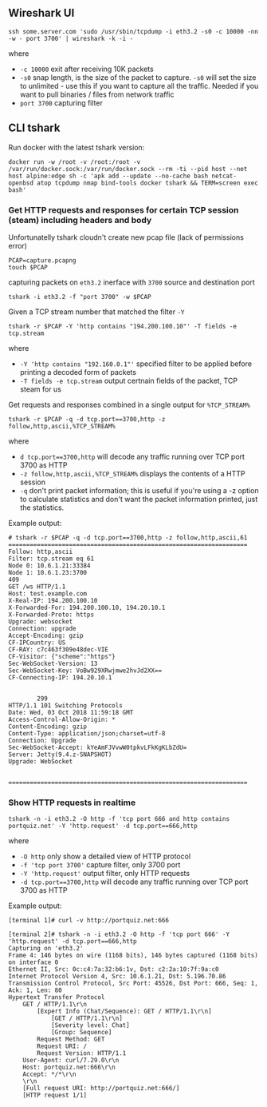 ## Wireshark UI

`ssh some.server.com 'sudo /usr/sbin/tcpdump -i eth3.2 -s0 -c 10000 -nn -w - port 3700' | wireshark -k -i -`

where
 * `-c 10000` exit after receiving 10K packets
 * `-s0` snap length, is the size of the packet to capture. `-s0` will set the size to unlimited - use this if you want to capture all the traffic. Needed if you want to pull binaries / files from network traffic
 * `port 3700` capturing filter

## CLI tshark

Run docker with the latest tshark version:
```
docker run -w /root -v /root:/root -v /var/run/docker.sock:/var/run/docker.sock --rm -ti --pid host --net host alpine:edge sh -c 'apk add --update --no-cache bash netcat-openbsd atop tcpdump nmap bind-tools docker tshark && TERM=screen exec bash'
```

### Get HTTP requests and responses for certain TCP session (steam) including headers and body

Unfortunatelly tshark cloudn't create new pcap file (lack of permissions error)
```
PCAP=capture.pcapng
touch $PCAP
```

capturing packets on `eth3.2` inerface with `3700` source and destination port
```
tshark -i eth3.2 -f "port 3700" -w $PCAP
```

Given a TCP stream number that matched the filter `-Y` 
```
tshark -r $PCAP -Y 'http contains "194.200.100.10"' -T fields -e tcp.stream
```
where
* `-Y 'http contains "192.160.0.1"'` specified filter to be applied before printing a decoded form of packets
* `-T fields -e tcp.stream` output certnain fields of the packet, TCP steam for us 


Get requests and responses combined in a single output for `%TCP_STREAM%`
```
tshark -r $PCAP -q -d tcp.port==3700,http -z follow,http,ascii,%TCP_STREAM%
```
where
* `d tcp.port==3700,http` will decode any traffic running over TCP port 3700 as HTTP
* `-z follow,http,ascii,%TCP_STREAM%` displays the contents of a HTTP session
* `-q` don't print packet information; this is useful if you're using a -z option to calculate statistics and don't want the packet information printed, just the statistics. 

Example output:
```
# tshark -r $PCAP -q -d tcp.port==3700,http -z follow,http,ascii,61
===================================================================
Follow: http,ascii
Filter: tcp.stream eq 61
Node 0: 10.6.1.21:33384
Node 1: 10.6.1.23:3700
409
GET /ws HTTP/1.1
Host: test.example.com
X-Real-IP: 194.200.100.10
X-Forwarded-For: 194.200.100.10, 194.20.10.1
X-Forwarded-Proto: https
Upgrade: websocket
Connection: upgrade
Accept-Encoding: gzip
CF-IPCountry: US
CF-RAY: c7c463f309e48dec-VIE
CF-Visitor: {"scheme":"https"}
Sec-WebSocket-Version: 13
Sec-WebSocket-Key: VoBw929XRwjmwe2hvJd2XX==
CF-Connecting-IP: 194.20.10.1


        299
HTTP/1.1 101 Switching Protocols
Date: Wed, 03 Oct 2018 11:59:18 GMT
Access-Control-Allow-Origin: *
Content-Encoding: gzip
Content-Type: application/json;charset=utf-8
Connection: Upgrade
Sec-WebSocket-Accept: kYeAmFJVvwW0tpkvLFkKgKLbZdU=
Server: Jetty(9.4.z-SNAPSHOT)
Upgrade: WebSocket


===================================================================
```


### Show HTTP requests in realtime 

```
tshark -n -i eth3.2 -O http -f 'tcp port 666 and http contains portquiz.net' -Y 'http.request' -d tcp.port==666,http
```
where
* `-O http` only show a detailed view of HTTP protocol
* `-f 'tcp port 3700'` capture filter, only 3700 port
* `-Y 'http.request'` output filter, only HTTP requests
* `-d tcp.port==3700,http` will decode any traffic running over TCP port 3700 as HTTP

Example output:
```
[terminal 1]# curl -v http://portquiz.net:666

[terminal 2]# tshark -n -i eth3.2 -O http -f 'tcp port 666' -Y 'http.request' -d tcp.port==666,http
Capturing on 'eth3.2'
Frame 4: 146 bytes on wire (1168 bits), 146 bytes captured (1168 bits) on interface 0
Ethernet II, Src: 0c:c4:7a:32:b6:1v, Dst: c2:2a:10:7f:9a:c0
Internet Protocol Version 4, Src: 10.6.1.21, Dst: 5.196.70.86
Transmission Control Protocol, Src Port: 45526, Dst Port: 666, Seq: 1, Ack: 1, Len: 80
Hypertext Transfer Protocol
    GET / HTTP/1.1\r\n
        [Expert Info (Chat/Sequence): GET / HTTP/1.1\r\n]
            [GET / HTTP/1.1\r\n]
            [Severity level: Chat]
            [Group: Sequence]
        Request Method: GET
        Request URI: /
        Request Version: HTTP/1.1
    User-Agent: curl/7.29.0\r\n
    Host: portquiz.net:666\r\n
    Accept: */*\r\n
    \r\n
    [Full request URI: http://portquiz.net:666/]
    [HTTP request 1/1]
```
